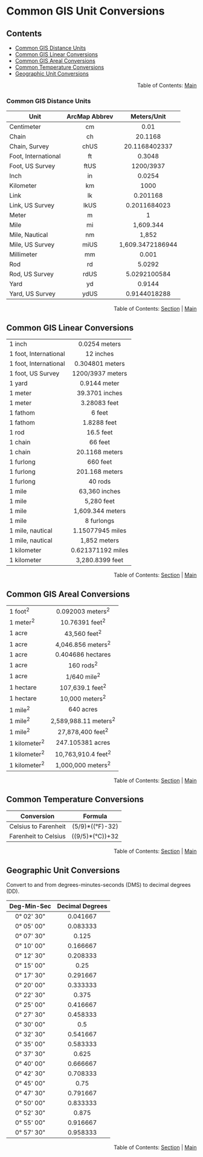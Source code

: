 # Common GIS Unit Conversions

## Contents
  - [Common GIS Distance Units](#common-gis-distance-units)
  - [Common GIS Linear Conversions](#common-gis-linear-conversions)
  - [Common GIS Areal Conversions](#common-gis-areal-conversions)
  - [Common Temperature Conversions](#common-temperature-conversions)
  - [Geographic Unit Conversions](#geographic-unit-conversions)

<div align="right">Table of Contents: <a href="../README.md#table-of-contents">Main</a></div>

### Common GIS Distance Units

| Unit | ArcMap Abbrev | Meters/Unit |
| --- | :---: | :---: |
| Centimeter | cm | 0.01 |
| Chain | ch | 20.1168 |
| Chain, Survey | chUS | 20.1168402337 |
| Foot, International | ft | 0.3048 |
| Foot, US Survey | ftUS | 1200/3937 |
| Inch | in | 0.0254 |
| Kilometer | km | 1000 |
| Link | lk | 0.201168 |
| Link, US Survey | lkUS | 0.2011684023 |
| Meter | m | 1 |
| Mile | mi | 1,609.344 |
| Mile, Nautical | nm | 1,852 |
| Mile, US Survey | miUS | 1,609.3472186944 |
| Millimeter | mm | 0.001 |
| Rod | rd | 5.0292 |
| Rod, US Survey | rdUS | 5.0292100584 |
| Yard | yd | 0.9144 |
| Yard, US Survey | ydUS | 0.9144018288 |

<div align="right">Table of Contents: <a href="#contents">Section</a> | <a href="../README.md#table-of-contents">Main</a></div>

## Common GIS Linear Conversions

| | |
| --- | :---: |
| 1 inch | 0.0254 meters |
| 1 foot, International | 12 inches |
| 1 foot, International | 0.304801 meters |
| 1 foot, US Survey | 1200/3937 meters |
| 1 yard | 0.9144 meter |
| 1 meter | 39.3701 inches |
| 1 meter | 3.28083 feet |
| 1 fathom | 6 feet |
| 1 fathom | 1.8288 feet |
| 1 rod | 16.5 feet |
| 1 chain | 66 feet |
| 1 chain | 20.1168 meters |
| 1 furlong | 660 feet |
| 1 furlong | 201.168 meters |
| 1 furlong | 40 rods |
| 1 mile | 63,360 inches |
| 1 mile | 5,280 feet |
| 1 mile | 1,609.344 meters |
| 1 mile | 8 furlongs |
| 1 mile, nautical | 1.15077945 miles |
| 1 mile, nautical | 1,852 meters |
| 1 kilometer | 0.621371192 miles |
| 1 kilometer | 3,280.8399 feet |

<div align="right">Table of Contents: <a href="#contents">Section</a> | <a href="../README.md#table-of-contents">Main</a></div>

## Common GIS Areal Conversions
| | |
| --- | :---: |
| 1 foot<sup>2</sup> | 0.092003 meters<sup>2</sup> |
| 1 meter<sup>2</sup> | 10.76391 feet<sup>2</sup> |
| 1 acre | 43,560 feet<sup>2</sup> |
| 1 acre | 4,046.856 meters<sup>2</sup> |
| 1 acre | 0.404686 hectares |
| 1 acre | 160 rods<sup>2</sup> |
| 1 acre | 1/640 mile<sup>2</sup> |
| 1 hectare | 107,639.1 feet<sup>2</sup> |
| 1 hectare | 10,000 meters<sup>2</sup> |
| 1 mile<sup>2</sup> | 640 acres |
| 1 mile<sup>2</sup> | 2,589,988.11 meters<sup>2</sup> |
| 1 mile<sup>2</sup> | 27,878,400 feet<sup>2</sup> |
| 1 kilometer<sup>2</sup> | 247.105381 acres |
| 1 kilometer<sup>2</sup> | 10,763,910.4 feet<sup>2</sup> |
| 1 kilometer<sup>2</sup> | 1,000,000 meters<sup>2</sup> |

<div align="right">Table of Contents: <a href="#contents">Section</a> | <a href="../README.md#table-of-contents">Main</a></div>

## Common Temperature Conversions
| Conversion | Formula |
| --- | :---: |
| Celsius to Farenheit | (5/9)*((&deg;F)-32) |
| Farenheit to Celsius | ((9/5)*(&deg;C))+32

<div align="right">Table of Contents: <a href="#contents">Section</a> | <a href="../README.md#table-of-contents">Main</a></div>

## Geographic Unit Conversions

Convert to and from degrees-minutes-seconds (DMS) to decimal degrees (DD).

| Deg-Min-Sec | Decimal Degrees |
| :---: | :---: |
| 0&deg; 02' 30" | 0.041667 |
| 0&deg; 05' 00" | 0.083333 |
| 0&deg; 07' 30" | 0.125 |
| 0&deg; 10' 00" | 0.166667 |
| 0&deg; 12' 30" | 0.208333 |
| 0&deg; 15' 00" | 0.25 |
| 0&deg; 17' 30" | 0.291667 |
| 0&deg; 20' 00" | 0.333333 |
| 0&deg; 22' 30" | 0.375 |
| 0&deg; 25' 00" | 0.416667 |
| 0&deg; 27' 30" | 0.458333 |
| 0&deg; 30' 00" | 0.5 |
| 0&deg; 32' 30" | 0.541667 |
| 0&deg; 35' 00" | 0.583333 |
| 0&deg; 37' 30" | 0.625 |
| 0&deg; 40' 00" | 0.666667 |
| 0&deg; 42' 30" | 0.708333 |
| 0&deg; 45' 00" | 0.75 |
| 0&deg; 47' 30" | 0.791667 |
| 0&deg; 50' 00" | 0.833333 |
| 0&deg; 52' 30" | 0.875 |
| 0&deg; 55' 00" | 0.916667 |
| 0&deg; 57' 30" | 0.958333 |

<div align="right">Table of Contents: <a href="#contents">Section</a> | <a href="../README.md#table-of-contents">Main</a></div>